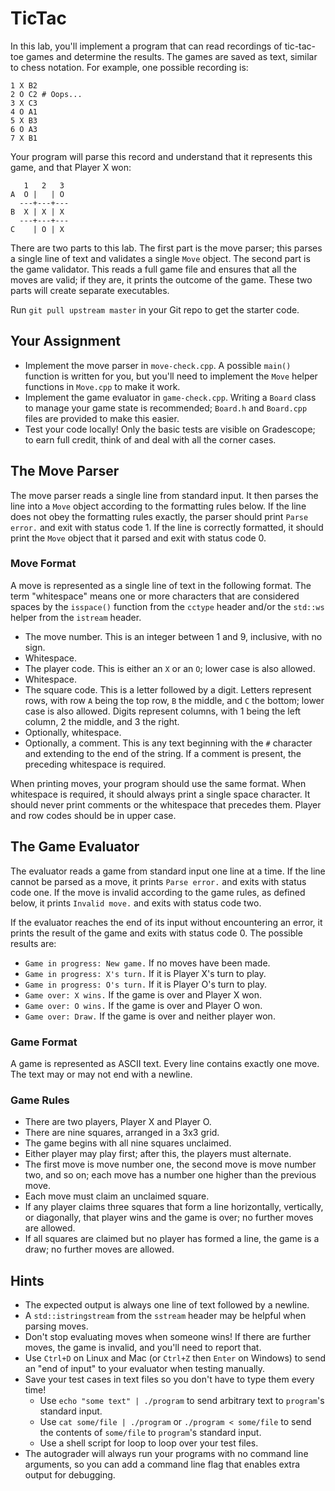# TicTac

In this lab,  you'll implement a program that can read recordings of tic-tac-toe
games  and determine the results.  The games are saved as text, similar to chess
notation.  For example, one possible recording is:

```
1 X B2
2 O C2 # Oops...
3 X C3
4 O A1
5 X B3
6 O A3
7 X B1
```

Your program will parse this record and understand that it represents this game,
and that Player X won:

```
   1   2   3
A  O |   | O
  ---+---+---
B  X | X | X
  ---+---+---
C    | O | X
```

There are two parts to this lab.  The first part is the move parser; this parses
a single line of text  and validates a single `Move` object.  The second part is
the game validator.  This reads a full game file  and ensures that all the moves
are valid; if they are, it prints the outcome of the game.  These two parts will
create separate executables.

Run `git pull upstream master` in your Git repo to get the starter code.


## Your Assignment

- Implement the move parser in `move-check.cpp`. A possible `main()` function is
  written for you,  but you'll need to implement the  `Move` helper functions in
  `Move.cpp` to make it work.
- Implement the  game evaluator in `game-check.cpp`.  Writing a `Board` class to
  manage  your game state  is recommended;  `Board.h` and `Board.cpp`  files are
  provided to make this easier.
- Test your code locally!  Only the basic tests are visible on Gradescope; to
  earn full credit, think of and deal with all the corner cases.


## The Move Parser

The move parser reads a single line from standard input. It then parses the line
into a `Move` object  according to the formatting rules below.  If the line does
not obey the formatting rules  exactly,  the parser should print  `Parse error.`
and exit with status code 1. If the line is correctly formatted, it should print
the `Move` object that it parsed and exit with status code 0.

### Move Format

A move is represented as a single line of text in the following format. The term
"whitespace"  means one  or more  characters  that are  considered spaces by the
`isspace()` function from the `cctype` header  and/or  the `std::ws` helper from
the `istream` header.

- The move number.  This is an integer between 1 and 9, inclusive, with no sign.
- Whitespace.
- The player code.  This is either an `X` or an `O`; lower case is also allowed.
- Whitespace.
- The square code. This is a letter followed by a digit. Letters represent rows,
  with row `A` being the top row, `B` the middle, and `C` the bottom; lower case
  is also allowed. Digits represent columns, with 1 being the left column, 2 the
  middle, and 3 the right.
- Optionally, whitespace.
- Optionally, a comment.  This is any text beginning with the `#` character and
  extending to the end of the string.  If a comment is present, the preceding
  whitespace is required.

When printing moves, your program should use the same format. When whitespace is
required, it should always print a single space character. It should never print
comments or the whitespace that precedes them. Player and row codes should be in
upper case.


## The Game Evaluator

The evaluator reads a game from standard input  one line at a time.  If the line
cannot be parsed as a move, it prints `Parse error.` and exits with  status code
one.  If the move is  invalid according to the game rules,  as defined below, it
prints `Invalid move.` and exits with status code two.

If the evaluator reaches the end of its input  without encountering an error, it
prints the result of the game and exits with status code 0. The possible results
are:

- `Game in progress: New game.`  If no moves have been made.
- `Game in progress: X's turn.`  If it is Player X's turn to play.
- `Game in progress: O's turn.`  If it is Player O's turn to play.
- `Game over: X wins.`  If the game is over and Player X won.
- `Game over: O wins.`  If the game is over and Player O won.
- `Game over: Draw.`  If the game is over and neither player won.

### Game Format

A game is represented as ASCII text.  Every line contains exactly one move.  The
text may or may not end with a newline.

### Game Rules

- There are two players, Player X and Player O.
- There are nine squares, arranged in a 3x3 grid.
- The game begins with all nine squares unclaimed.
- Either player may play first; after this, the players must alternate.
- The first move is move number one, the second move is move number two, and so
  on; each move has a number one higher than the previous move.
- Each move must claim an unclaimed square.
- If any player claims three squares that form a line horizontally, vertically,
  or diagonally, that player wins and the game is over; no further moves are
  allowed.
- If all squares are claimed but no player has formed a line, the game is a
  draw; no further moves are allowed.


## Hints

- The expected output is always one line of text followed by a newline.
- A `std::istringstream` from the `sstream` header may be helpful when parsing
  moves.
- Don't stop evaluating moves when someone wins!  If there are further moves,
  the game is invalid, and you'll need to report that.
- Use `Ctrl+D` on Linux and Mac (or `Ctrl+Z` then `Enter` on Windows) to send an
  "end of input" to your evaluator when testing manually.
- Save your test cases in text files so you don't have to type them every time!
  - Use `echo "some text" | ./program` to send arbitrary text to `program`'s
    standard input.
  - Use `cat some/file | ./program` or `./program < some/file` to send the
    contents of `some/file` to `program`'s standard input.
  - Use a shell script for loop to loop over your test files.
- The autograder will  always run your programs  with no command line arguments,
  so you can add a command line flag that enables extra output for debugging.
